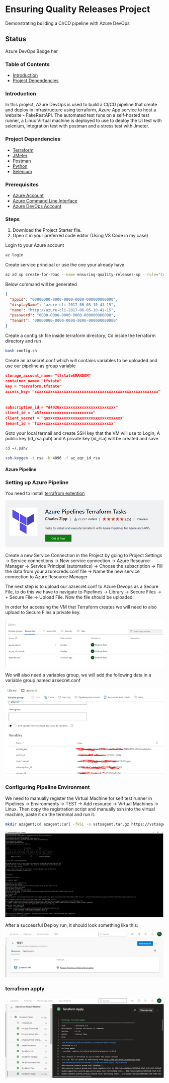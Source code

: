 # Ensuring Quality Releases Project
Demonstrating building a CI/CD pipeline with Azure DevOps

## Status
Azure DevOps Badge her

### Table of Contents 
- [Introduction](#introduction)
- [Project Dependencies](#)

### Introduction 

In this project, Azure DevOps is used to build a CI/CD pipeline that create and deploy in infrastructure using terraform, Azure App service to host a website - FakeRestAPI.
The automated test runs on a self-hosted test runner, a Linux Virtual machine is deployed to use to deploy the UI test with selenium, Integration test with postman and a stress test with Jmeter.


### Project Dependencies
- [Terraform](https://www.terraform.io/downloads.html)
- [JMeter](https://jmeter.apache.org/download_jmeter.cgi)
- [Postman](https://www.postman.com/downloads/)
- [Python](https://www.python.org/downloads/)
- [Selenium](https://sites.google.com/a/chromium.org/chromedriver/getting-started)

### Prerequisites
- [Azure Account](https://portal.azure.com) 
- [Azure Command Line Interface](https://docs.microsoft.com/en-us/cli/azure/install-azure-cli?view=azure-cli-latest)
- [Azure DevOps Account](https://dev.azure.com/) 

### Steps 
1. Download the Project Starter file.
2. Open it in your preferred code editor (Using VS Code in my case)

Login to your Azure account 

``` bash
az login 
```

Create service principal or use the one your already have 

``` bash
az ad sp create-for-rbac --name ensuring-quality-releases-sp --role="Contributor" --scopes="/subscriptions/SUBSCRIPTION_ID"
```

Below command will be generated 

``` json
{
  "appId": "00000000-0000-0000-0000-000000000000",
  "displayName": "azure-cli-2017-06-05-10-41-15",
  "name": "http://azure-cli-2017-06-05-10-41-15",
  "password": "0000-0000-0000-0000-000000000000",
  "tenant": "00000000-0000-0000-0000-000000000000"
}
``` 

Create a config.sh file inside terraform directory, Cd inside the terraform directory and run 

```bash
bash config.sh
```

Create an azsecret.conf which will contains variables to be uploaded and use our pipeline as group variable 

``` json
storage_account_name= "tfstate$RANDOM"
container_name= "tfstate"
key = "terraform.tfstate" 
access_key= "xxxxxxxxxxxxxxxxxxxxxxxxxxxxxxxxxxxxxxxxxxxxxxxxxxxxxxx"


subscription_id = "d4926xxxxxxxxxxxxxxxxxxxxxxxxx" 
client_id = "a5fxxxxxxxxxxxxxxxxxxxxxxx" 
client_secret = "qoxxxxxxxxxxxxxxxxxxxxxxxxxxxxxxxxx" 
tenant_id = "fxxxxxxxxxxxxxxxxxxxxxxxxxxxxxxxxxx" 
```

Goto your local termail and create SSH key that the VM will use to Login, A public key (id_rsa.pub) and A private key (id_rsa) will be created and save.

```bash
cd ~/.ssh/
```

```bash
ssh-keygen -t rsa -b 4096 -f az_eqr_id_rsa
```

#### Azure Pipeline
### Setting up Azure Pipeline 
You need to install [terrafrom extention](https://marketplace.visualstudio.com/items?itemName=charleszipp.azure-pipelines-tasks-terraform&targetId=154afa9d-764e-46a6-9ba3-5b67286ed76b&utm_source=vstsproduct&utm_medium=ExtHubManageList)

![terraform from market place](images/azurexp.PNG "Market Place")

Create a new Service Connection in the Project by going to Project Settings -> Service connections -> New service connection -> Azure Resource Manager -> Service Principal (automatics) -> Choose the subscription -> Fill the data from your azurecreds.conf file -> Name the new service connection to Azure Resource Manager

The next step is to upload our azsecret.conf to Azure Devops as a Secure File, to do this we have to navigate to Pipelines -> Library -> Secure Files -> + Secure File -> Upload File. Now the file should be uploaded.

In order for accessing the VM that Terraform creates we will need to also upload to Secure Files a private key. 

![Azure Config and secure file](images/azureconfg.PNG "Azure config")

We will also need a variables group, we will add the following data in a variable group named azsecret.conf

![Azure pipeline variable](images/variable.PNG "Variable")

### Configuring Pipeline Environment

We need to manually register the Virtual Machine for self test runner in Pipelines -> Environments -> TEST -> Add resource -> Virtual Machines -> Linux. Then copy the registration script and manually ssh into the virtual machine, paste it on the terminal and run it.

```bash
mkdir azagent;cd azagent;curl -fkSL -o vstsagent.tar.gz https://vstsagentpackage.azureedge.net/agent/2.210.1/vsts-agent-linux-x64-2.210.1.tar.gz;tar -zxvf vstsagent.tar.gz; if [ -x "$(command -v systemctl)" ]; then ./config.sh --environment --environmentname "TEST" --acceptteeeula --agent $HOSTNAME --url https://dev.azure.com/lawalshakirat66/ --work _work --projectname 'p3_demo' --auth PAT --token xlwqjycl6g5ab32rieorpuwa2ryxmvcp7dzgwri3mdjznz6b7p6a --runasservice; sudo ./svc.sh install; sudo ./svc.sh start; else ./config.sh --environment --environmentname "TEST" --acceptteeeula --agent $HOSTNAME --url https://dev.azure.com/lawalshakirat66/ --work _work --projectname 'p3_demo' --auth PAT --token xlwqjycl6g5ab32rieorpuwa2ryxmvcp7dzgwri3mdjznz6b7p6a; ./run.sh; fi
```
![Installing azagent](images/SelfrunnerVM.PNG "azagent")

After a successful Deploy run, it should look something like this:

![Installed azagent](images/installedagent.PNG "installed azagent")


### terrafrom apply

![terraform apply](images/terraformapply.PNG "installed azagent")


